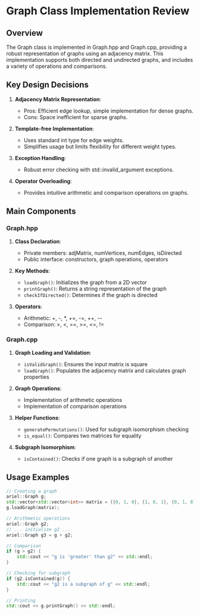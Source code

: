 <!--  my gmail: matanyabarzilay@gmail.com -->
# Graph Class Implementation Review

## Overview

The Graph class is implemented in Graph.hpp and Graph.cpp, providing a robust representation of graphs using an adjacency matrix. This implementation supports both directed and undirected graphs, and includes a variety of operations and comparisons.

## Key Design Decisions

1. **Adjacency Matrix Representation**:
   - Pros: Efficient edge lookup, simple implementation for dense graphs.
   - Cons: Space inefficient for sparse graphs.

2. **Template-free Implementation**:
   - Uses standard int type for edge weights.
   - Simplifies usage but limits flexibility for different weight types.

3. **Exception Handling**:
   - Robust error checking with std::invalid_argument exceptions.

4. **Operator Overloading**:
   - Provides intuitive arithmetic and comparison operations on graphs.

## Main Components

### Graph.hpp

1. **Class Declaration**:
   - Private members: adjMatrix, numVertices, numEdges, isDirected
   - Public interface: constructors, graph operations, operators

2. **Key Methods**:
   - `loadGraph()`: Initializes the graph from a 2D vector
   - `printGraph()`: Returns a string representation of the graph
   - `checkIfDirected()`: Determines if the graph is directed

3. **Operators**:
   - Arithmetic: +, -, *, +=, -=, ++, --
   - Comparison: >, <, ==, >=, <=, !=

### Graph.cpp

1. **Graph Loading and Validation**:
   - `isValidGraph()`: Ensures the input matrix is square
   - `loadGraph()`: Populates the adjacency matrix and calculates graph properties

2. **Graph Operations**:
   - Implementation of arithmetic operations
   - Implementation of comparison operations

3. **Helper Functions**:
   - `generatePermutations()`: Used for subgraph isomorphism checking
   - `is_equal()`: Compares two matrices for equality

4. **Subgraph Isomorphism**:
   - `isContained()`: Checks if one graph is a subgraph of another

## Usage Examples

```cpp
// Creating a graph
ariel::Graph g;
std::vector<std::vector<int>> matrix = {{0, 1, 0}, {1, 0, 1}, {0, 1, 0}};
g.loadGraph(matrix);

// Arithmetic operations
ariel::Graph g2;
// ... initialize g2 ...
ariel::Graph g3 = g + g2;

// Comparison
if (g > g2) {
    std::cout << "g is 'greater' than g2" << std::endl;
}

// Checking for subgraph
if (g2.isContained(g)) {
    std::cout << "g2 is a subgraph of g" << std::endl;
}

// Printing
std::cout << g.printGraph() << std::endl;
